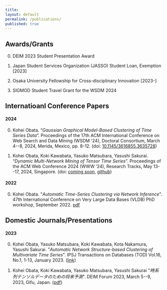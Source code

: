 ```yaml
---
title:
layout: default
permalink: /publications/
published: true
---
```


## Awards/Grants
0. DEIM 2023 Student Presentation Award

1. Japan Student Services Organization (JASSO) Student Loan, Exemption [2023]

2. Osaka University Fellowship for Cross-disciplinary Innovation [2023-]

3. SIGMOD Student Travel Grant for the WSDM 2024
<!-- {: reversed="reversed"} -->

## Internatioanl Conference Papers

#### 2024
0. Kohei Obata. “*Gaussian Graphical Model-Based Clustering of Time Series Data*”. Proceedings of the 17th ACM International Conference on Web Search and Data Mining (WSDM '24), Doctoral Consortium, March 4--8, 2024, Merida, Mexico, pp. 8-12. (doi: [10.1145/3616855.3635728](https://doi.org/10.1145/3616855.3635728))

1. Kohei Obata, Koki Kawabata, Yasuko Matsubara, Yasushi Sakurai. “*Dynamic Multi-Network Mining of Tensor Time Series*”. Proceedings of the ACM Web Conference 2024 (WWW ’24), Research Tracks, May 13--17, 2024, Singapore. (doi: [coming soon](https://doi.org/), [github](https://github.com/KoheiObata/DMM))


#### 2022
0. Kohei Obata. "*Automatic Time-Series Clustering via Network Inference*". 47th International Conference on Very Large Data Bases (VLDB) PhD workshop, September 2022. [pdf](https://ceur-ws.org/Vol-3186/paper_6.pdf)


## Domestic Journals/Presentations

#### 2023

0. Kohei Obata, Yasuko Matsubara, Koki Kawabata, Kota Nakamura, Yasushi Sakurai. "*Automatic Network Structure-based Clustering of Multivariate Time Series*". IPSJ Transactions on Databases (TOD) Vol.16, No.1, 1-13, January 2023. ([link](https://ipsj.ixsq.nii.ac.jp/ej/?action=pages_view_main&active_action=repository_view_main_item_detail&item_id=223471&item_no=1&page_id=13&block_id=81))

1. Kohei Obata, Koki Kawabata, Yasuko Matsubara, Yasushi Sakurai "*時系列テンソルデータのための将来予測*". DEIM Forum 2023, March 5--9, 2023, Gifu, Japan. ([pdf](https://proceedings-of-deim.github.io/DEIM2023/2b-2-2.pdf))



